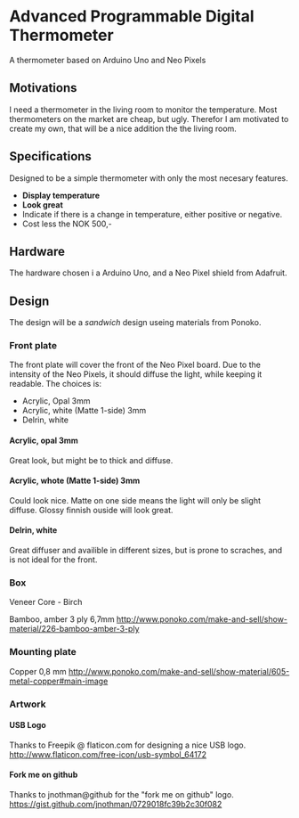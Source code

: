 # Advanced Programmable Digital Thermometer
A thermometer based on Arduino Uno and Neo Pixels

## Motivations
I need a thermometer in the living room to monitor the temperature. Most thermometers on the market are cheap, but ugly. Therefor I am motivated to create my own, that will be a nice addition the the living room.

## Specifications
Designed to be a simple thermometer with only the most necesary features.

- **Display temperature**
- **Look great**
- Indicate if there is a change in temperature, either positive or negative.
- Cost less the NOK 500,-

## Hardware
The hardware chosen i a Arduino Uno, and a Neo Pixel shield from Adafruit.

## Design
The design will be a *sandwich* design useing materials from Ponoko.

### Front plate
The front plate will cover the front of the Neo Pixel board. Due to the intensity of the Neo Pixels, it should diffuse the light, while keeping it readable. The choices is:

- Acrylic, Opal 3mm
- Acrylic, white (Matte 1-side) 3mm
- Delrin, white
 
#### Acrylic, opal 3mm
Great look, but might be to thick and diffuse.

#### Acrylic, whote (Matte 1-side) 3mm
Could look nice. Matte on one side means the light will only be slight diffuse. Glossy finnish ouside will look great.

#### Delrin, white
Great diffuser and availible in different sizes, but is prone to scraches, and is not ideal for the front.

### Box
Veneer Core - Birch

Bamboo, amber 3 ply 6,7mm
http://www.ponoko.com/make-and-sell/show-material/226-bamboo-amber-3-ply

### Mounting plate
Copper 0,8 mm
http://www.ponoko.com/make-and-sell/show-material/605-metal-copper#main-image

### Artwork
#### USB Logo
Thanks to Freepik @ flaticon.com for designing a nice USB logo.
http://www.flaticon.com/free-icon/usb-symbol_64172

#### Fork me on github
Thanks to jnothman@github for the "fork me on github" logo.
https://gist.github.com/jnothman/0729018fc39b2c30f082
